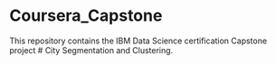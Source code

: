 # Coursera_Capstone
This repository contains the IBM Data Science certification Capstone project 
# City Segmentation and Clustering.
